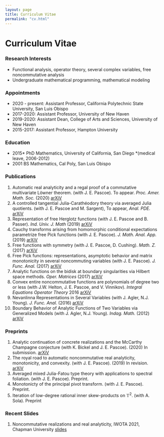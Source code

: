 ```yaml
---
layout: page
title: Curriculum Vitae
permalink: "cv.html"
---
```



# Curriculum Vitae

### Research Interests

- Functional analysis, operator theory, several complex variables, free noncommutative analysis
- Undergraduate mathematical programming, mathematical modeling

### Appointments

- 2020 - present: Assistant Professor, California Polytechnic State University, San Luis Obispo
- 2017-2020: Assistant Professor, University of New Haven
- 2019-2020: Assistant Dean, College of Arts and Sciences, University of New Haven
- 2015-2017: Assistant Professor, Hampton University

### Education

- 2015* PhD Mathematics, University of California, San Diego 
*(medical leave, 2006-2012)
- 2001 BS Mathematics, Cal Poly, San Luis Obispo

### Publications

1. Automatic real analyticity and a regal proof of a commutative multivariate Löwner theorem. (with J. E. Pascoe). To appear. _Proc. Amer. Math. Soc._ (2020) [arXiV][1]
1. A controlled tangential Julia-Carathéodory theory via averaged Julia quotients. (with J. E. Pascoe and M. Sargent), To appear, _Anal. PDE._ [arXiV][2]
1. Representation of free Herglotz functions (with J. E. Pascoe and B. Passer). _Ind. Univ. J. Math_ (2019)  [arXiV][3] 
1. Cauchy transforms arising from homomorphic conditional expectations parametrize free Pick functions (with J. E. Pascoe). _J. Math. Anal. App._ (2019)  [arXiV][4]
1. Free functions with symmetry (with J. E. Pascoe, D. Cushing). _Math. Z._ (2017) [arXiV][5]
1. Free Pick functions: representations, asymptotic behavior and matrix monotonicity in several noncommuting variables (with J. E. Pascoe). _J. Func. Anal._ (2017) [arXiV][6]
1. Analytic functions on the bidisk at boundary singularities via Hilbert space methods. _Oper. Matrices_ (2017) [arXiV][7] 
1. Convex entire noncommutative functions are polynomials of degree two or less (with J.W. Helton, J. E. Pascoe, and V. Vinnikov). _Integral Equations Operator Theory_ 2016 [arXiV][8]
1. Nevanlinna Representations in Several Variables (with J. Agler, N.J. Young). _J. Func. Anal._ (2016) [arXiV][9] 
1.  Boundary Behavior of Analytic Functions of Two Variables via Generalized Models (with J. Agler, N.J. Young). _Indag. Math._ (2012) [arXiV][10] 

### Preprints

1. Analytic continuation of concrete realizations and the McCarthy Champagne conjecture (with K. Bickel and J. E. Pascoe). (2020) In submission. [arXiV][11]
1. The royal road to automatic noncommutative real analyticity, monotonicity, and convexity. (with J. E. Pascoe). (2019) In revision. [arXiV][12] 
1. Averaged mixed Julia-Fatou type theory with applications to spectral foliation. (with J. E. Pascoe). Preprint.
1. Monotonicty of the principal pivot transform. (with J. E. Pascoe). Preprint.
1. Iteration of low-degree rational inner skew-products on $\mathbb{T}^2$. (with A. Sola). Preprint

### Recent Slides
1. Noncommutative realizations and real analyticity, IWOTA 2021, Chapman University [slides](assets/main.pdf)


[1]:<https://arxiv.org/abs/1809.09208>
[2]:<https://arxiv.org/abs/1607.00407>
[3]:<https://arxiv.org/abs/1912.10356>
[4]:<https://arxiv.org/abs/1607.06737>
[5]:<https://arxiv.org/abs/1409.1951>
[6]:<https://arxiv.org/abs/1309.1791>
[7]:<https://arxiv.org/abs/1607.01413>
[8]:<https://arxiv.org/abs/1501.06000>
[9]:<https://arxiv.org/abs/1203.2261>
[10]:<https://arxiv.org/abs/1203.6589>
[11]:<https://arxiv.org/abs/2009.14188>
[12]:<https://arxiv.org/abs/1907.05875>
